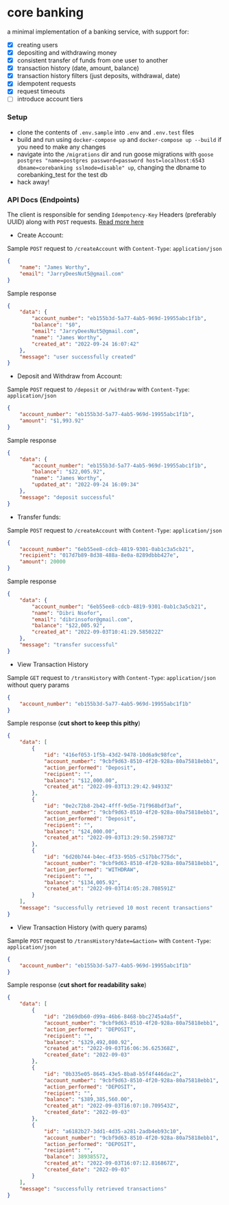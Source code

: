 # core banking

a minimal implementation of a banking service, with support for:
- [X] creating users
- [X] depositing and withdrawing money
- [X] consistent transfer of funds from one user to another
- [X] transaction history (date, amount, balance)
- [X] transaction history filters (just deposits, withdrawal, date)
- [X] idempotent requests
- [X] request timeouts
- [ ] introduce account tiers

### Setup
- clone the contents of `.env.sample` into `.env` and `.env.test` files
- build and run using `docker-compose up` and `docker-compose up --build` if you need to make any changes
- navigate into the `/migrations` dir and run goose migrations with `goose postgres "name=postgres password=password host=localhost:6543 dbname=corebanking sslmode=disable" up`, changing the dbname to corebanking_test for the test db
- hack away!


### API Docs (Endpoints)

The client is responsible for sending `Idempotency-Key` Headers (preferably UUID) along with `POST` requests. [Read more here](https://stripe.com/blog/idempotency)

- Create Account:

Sample `POST` request to `/createAccount` with `Content-Type`: `application/json`

```json
{
    "name": "James Worthy",
    "email": "JarryDeesNut5@gmail.com"
}
```
Sample response
```json
{
    "data": {
        "account_number": "eb155b3d-5a77-4ab5-969d-19955abc1f1b",
        "balance": "$0",
        "email": "JarryDeesNut5@gmail.com",
        "name": "James Worthy",
        "created_at": "2022-09-24 16:07:42"
    },
    "message": "user successfully created"
}
```

- Deposit and Withdraw from Account:
  
Sample `POST` request to `/deposit` or `/withdraw` with `Content-Type`: `application/json`

```json
{
    "account_number": "eb155b3d-5a77-4ab5-969d-19955abc1f1b",
    "amount": "$1,993.92"
}
```
Sample response
```json
{
    "data": {
        "account_number": "eb155b3d-5a77-4ab5-969d-19955abc1f1b",
        "balance": "$22,005.92",
        "name": "James Worthy",
        "updated_at": "2022-09-24 16:09:34"
    },
    "message": "deposit successful"
}
```

- Transfer funds:

Sample `POST` request to `/createAccount` with `Content-Type`: `application/json`

```json
{
    "account_number": "6eb55ee8-cdcb-4819-9301-0ab1c3a5cb21",
    "recipient": "017d7b89-8d38-488a-8e0a-8289dbbb427e",
    "amount": 20000
}
```
Sample response
```json
{
    "data": {
        "account_number": "6eb55ee8-cdcb-4819-9301-0ab1c3a5cb21",
        "name": "Dibri Nsofor",
        "email": "dibrinsofor@gmail.com",
        "balance": "$22,005.92",
        "created_at": "2022-09-03T10:41:29.585022Z"
    },
    "message": "transfer successful"
}
```

- View Transaction History

Sample `GET` request to `/transHistory` with `Content-Type`: `application/json` without query params

```json
{
    "account_number": "eb155b3d-5a77-4ab5-969d-19955abc1f1b"
}   
```
Sample response (**cut short to keep this pithy**)
```json
{
    "data": [
        {
            "id": "416ef053-1f5b-43d2-9478-10d6a9c98fce",
            "account_number": "9cbf9d63-8510-4f20-928a-80a75818ebb1",
            "action_performed": "Deposit",
            "recipient": "",
            "balance": "$12,000.00",
            "created_at": "2022-09-03T13:29:42.94933Z"
        },
        {
            "id": "0e2c72b8-2b42-4fff-9d5e-71f968bdf3af",
            "account_number": "9cbf9d63-8510-4f20-928a-80a75818ebb1",
            "action_performed": "Deposit",
            "recipient": "",
            "balance": "$24,000.00",
            "created_at": "2022-09-03T13:29:50.259873Z"
        },
        {
            "id": "6d20b744-b4ec-4f33-95b5-c517bbc775dc",
            "account_number": "9cbf9d63-8510-4f20-928a-80a75818ebb1",
            "action_performed": "WITHDRAW",
            "recipient": "",
            "balance": "$134,005.92",
            "created_at": "2022-09-03T14:05:28.708591Z"
        }
    ],
    "message": "successfully retrieved 10 most recent transactions"
}
```

- View Transaction History (with query params)

Sample `POST` request to `/transHistory?date=&action=` with `Content-Type`: `application/json`

```json
{
    "account_number": "eb155b3d-5a77-4ab5-969d-19955abc1f1b"
}   
```
Sample response (**cut short for readability sake**)
```json
{
    "data": [
        {
            "id": "2b69db60-d99a-46b6-8468-bbc2745a4a5f",
            "account_number": "9cbf9d63-8510-4f20-928a-80a75818ebb1",
            "action_performed": "DEPOSIT",
            "recipient": "",
            "balance": "$329,492,080.92",
            "created_at": "2022-09-03T16:06:36.625368Z",
            "created_date": "2022-09-03"
        },
        {
            "id": "0b335e05-8645-43e5-8ba8-b5f4f446dac2",
            "account_number": "9cbf9d63-8510-4f20-928a-80a75818ebb1",
            "action_performed": "DEPOSIT",
            "recipient": "",
            "balance": "$389,385,560.00",
            "created_at": "2022-09-03T16:07:10.709543Z",
            "created_date": "2022-09-03"
        },
        {
            "id": "a6182b27-3dd1-4d35-a281-2adb4eb93c10",
            "account_number": "9cbf9d63-8510-4f20-928a-80a75818ebb1",
            "action_performed": "DEPOSIT",
            "recipient": "",
            "balance": 389385572,
            "created_at": "2022-09-03T16:07:12.816867Z",
            "created_date": "2022-09-03"
        }
    ],
    "message": "successfully retrieved transactions"
}
```

